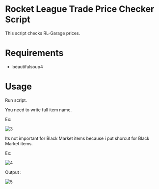 # Rocket League Trade Price Checker Script

This script checks RL-Garage prices.

# Requirements

* beautifulsoup4

# Usage

Run script.

You need to write full item name.

Ex:

![3](https://user-images.githubusercontent.com/54486031/143854657-410f60f8-d873-45ee-b61e-04e4d6f8813d.png)


Its not important for Black Market items because i put shorcut for Black Market items.

Ex:

![4](https://user-images.githubusercontent.com/54486031/143854684-c27c537c-a1ba-4b6f-be1c-73f4b11b8e36.PNG)


Output :

![5](https://user-images.githubusercontent.com/54486031/143680226-2db17541-d361-411b-8ce2-a9b6a4d5a368.PNG)
